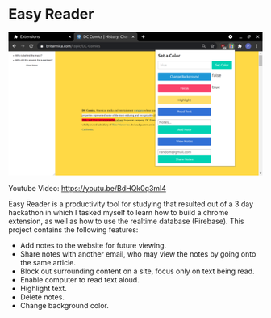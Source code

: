 # Easy Reader

!['Easy Reader'](https://github.com/PabloLopez98/EasyReader/blob/main/images/easyreaderscreenshot.png)

Youtube Video: https://youtu.be/BdHQk0q3ml4

Easy Reader is a productivity tool for studying that resulted out of a 3 day hackathon in which I tasked myself to learn how to build a chrome extension, as well as how to use the realtime database (Firebase). This project contains the following features:

- Add notes to the website for future viewing.
- Share notes with another email, who may view the notes by going onto the same article.
- Block out surrounding content on a site, focus only on text being read.
- Enable computer to read text aloud.
- Highlight text.
- Delete notes.
- Change background color.
